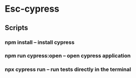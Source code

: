 # Esc-cypress

## Scripts

### npm install – install cypress
### npm run cypress:open – open cypress application
### npx cypress run – run tests directly in the terminal
